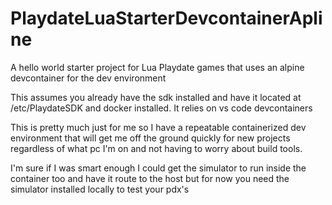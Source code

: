 # PlaydateLuaStarterDevcontainerApline
A hello world starter project for Lua Playdate games that uses an alpine devcontainer for the dev environment

This assumes you already have the sdk installed and have it located at /etc/PlaydateSDK and docker installed. It relies on vs code devcontainers

This is pretty much just for me so I have a repeatable containerized dev environment that will get me off the ground quickly for new projects regardless of what pc I'm on and not having to worry about build tools.

I'm sure if I was smart enough I could get the simulator to run inside the container too and have it route to the host but for now you need the simulator installed locally to test your pdx's